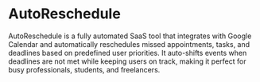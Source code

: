 # AutoReschedule
AutoReschedule is a fully automated SaaS tool that integrates with Google Calendar and automatically reschedules missed appointments, tasks, and deadlines based on predefined user priorities. It auto-shifts events when deadlines are not met while keeping users on track, making it perfect for busy professionals, students, and freelancers.

